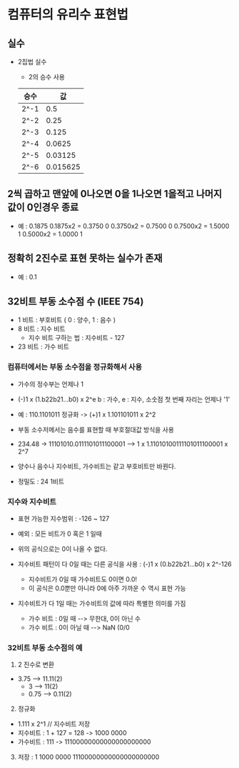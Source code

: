# 컴퓨터의 유리수 표현법

## 실수
- 2집법 실수
  - 2의 승수 사용
  
  | 승수 | 값 |
  | --- | --- |
  | 2^-1 | 0.5 |
  | 2^-2 | 0.25 |
  | 2^-3 | 0.125 |
  | 2^-4 | 0.0625 |
  | 2^-5 | 0.03125 |
  | 2^-6 | 0.015625 |
  
## 2씩 곱하고 맨앞에 0나오면 0을 1나오면 1을적고 나머지 값이 0인경우 종료
- 예 : 0.1875
0.1875x2 = 0.3750   0
0.3750x2 = 0.7500   0
0.7500x2 = 1.5000   1
0.5000x2 = 1.0000   1

## 정확히 2진수로 표현 못하는 실수가 존재
- 예 : 0.1

## 32비트 부동 소수점 수 (IEEE 754)
- 1 비트 : 부호비트 ( 0 : 양수, 1 : 음수 )
- 8 비트 : 지수 비트
  - 지수 비트 구하는 법 : 지수비트 - 127
- 23 비트 : 가수 비트

### 컴퓨터에서는 부동 소수점을 정규화해서 사용
- 가수의 정수부는 언제나 1

- (-)1 x (1.b22b21...b0) x 2^e    b : 가수, e : 지수, 소숫점 첫 번째 자리는 언제나 '1'

- 예 : 110.1101011 정규화 -> (+)1 x 1.101101011 x 2^2

- 부동 소수저메서는 음수를 표현할 때 부호절대값 방식을 사용

- 234.48 -> 11101010.0111101011100001 --> 1 x 1.11010100111101011100001 x 2^7

- 양수나 음수나 지수비트, 가수비트는 같고 부호비트만 바꿘다.

- 정밀도 : 24 1비트

### 지수와 지수비트
- 표현 가능한 지수범위 : -126 ~ 127
- 예외 : 모든 비트가 0 혹은 1 일때
- 위의 공식으로는 0이 나올 수 없다.
- 지수비트 패턴이 다 0일 때는 다른 공식을 사용 : (-)1 x (0.b22b21...b0) x 2^-126
  - 지수비트가 0일 때 가수비트도 0이면 0.0!
  - 이 공식은 0.0뿐만 아니라 0에 아주 가까운 수 역시 표현 가능

- 지수비트가 다 1일 때는 가수비트의 값에 따라 특별한 의미를 가짐
  - 가수 비트 : 0일 때 --> 무한대, 0이 아닌 수
  - 가수 비트 : 0이 아닐 때 --> NaN (0/0
  
### 32비트 부동 소수점의 예
1. 2 진수로 변환
- 3.75 --> 11.11(2)  
  - 3 --> 11(2)
  - 0.75 --> 0.11(2)
2. 정규화
- 1.111 x 2^1   // 지수비트 저장
- 지수비트 : 1 + 127 = 128 -> 1000 0000
- 가수비트 : 111 -> 11100000000000000000000
3. 저장 : 1 1000 0000 11100000000000000000000
